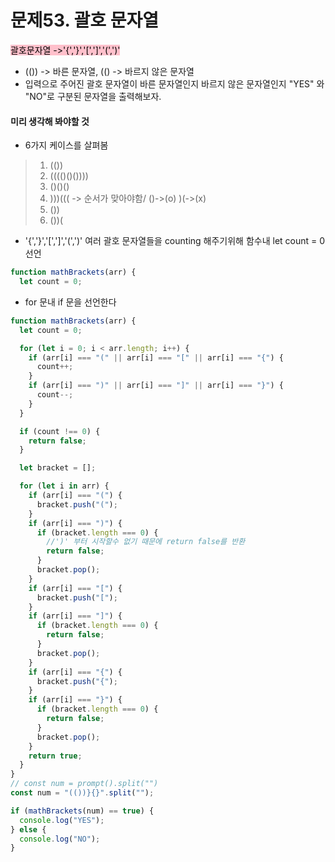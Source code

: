 # 문제53. 괄호 문자열


<mark style="background: pink">괄호문자열 ->'{','}','[',']','(',')'</mark><br>


- (()) -> 바른 문자열, (() -> 바르지 않은 문자열
- 입력으로 주어진 괄호 문자열이 바른 문자열인지 바르지 않은 문자열인지 "YES" 와 "NO"로 구분된 문자열을 출력해보자.


#### 미리 생각해 봐야할 것

- 6가지 케이스를 살펴봄

> 1. (())
> 2. (((()()())))
> 3. ()()()
> 4. )))((( -> 순서가 맞아야함/ ()->(o)  )(->(x)
> 5. ())
> 6. ())(



- '{','}','[',']','(',')' 여러 괄호 문자열들을 counting 해주기위해 
함수내 let count = 0 선언

```js
function mathBrackets(arr) {
  let count = 0;
```

- for 문내 if 문을 선언한다

```js
function mathBrackets(arr) {
  let count = 0;

  for (let i = 0; i < arr.length; i++) {
    if (arr[i] === "(" || arr[i] === "[" || arr[i] === "{") {
      count++;
    }
    if (arr[i] === ")" || arr[i] === "]" || arr[i] === "}") {
      count--;
    }
  }

  if (count !== 0) {
    return false;
  }

  let bracket = [];

  for (let i in arr) {
    if (arr[i] === "(") {
      bracket.push("(");
    }
    if (arr[i] === ")") {
      if (bracket.length === 0) {
        //')' 부터 시작할수 없기 때문에 return false를 반환
        return false;
      }
      bracket.pop();
    }
    if (arr[i] === "[") {
      bracket.push("[");
    }
    if (arr[i] === "]") {
      if (bracket.length === 0) {
        return false;
      }
      bracket.pop();
    }
    if (arr[i] === "{") {
      bracket.push("{");
    }
    if (arr[i] === "}") {
      if (bracket.length === 0) {
        return false;
      }
      bracket.pop();
    }
    return true;
  }
}
// const num = prompt().split("")
const num = "(())}{}".split("");

if (mathBrackets(num) == true) {
  console.log("YES");
} else {
  console.log("NO");
}
  
```




